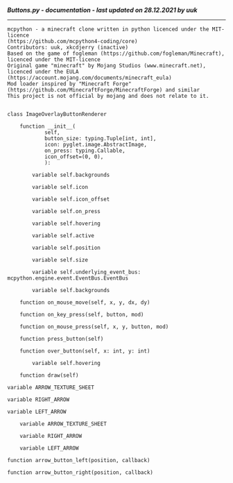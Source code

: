 ***Buttons.py - documentation - last updated on 28.12.2021 by uuk***
___

    mcpython - a minecraft clone written in python licenced under the MIT-licence 
    (https://github.com/mcpython4-coding/core)
    Contributors: uuk, xkcdjerry (inactive)
    Based on the game of fogleman (https://github.com/fogleman/Minecraft), licenced under the MIT-licence
    Original game "minecraft" by Mojang Studios (www.minecraft.net), licenced under the EULA
    (https://account.mojang.com/documents/minecraft_eula)
    Mod loader inspired by "Minecraft Forge" (https://github.com/MinecraftForge/MinecraftForge) and similar
    This project is not official by mojang and does not relate to it.


    class ImageOverlayButtonRenderer

        function __init__(
                self,
                button_size: typing.Tuple[int, int],
                icon: pyglet.image.AbstractImage,
                on_press: typing.Callable,
                icon_offset=(0, 0),
                ):

            variable self.backgrounds

            variable self.icon

            variable self.icon_offset

            variable self.on_press

            variable self.hovering

            variable self.active

            variable self.position

            variable self.size

            variable self.underlying_event_bus: mcpython.engine.event.EventBus.EventBus

            variable self.backgrounds

        function on_mouse_move(self, x, y, dx, dy)

        function on_key_press(self, button, mod)

        function on_mouse_press(self, x, y, button, mod)

        function press_button(self)

        function over_button(self, x: int, y: int)

            variable self.hovering

        function draw(self)

    variable ARROW_TEXTURE_SHEET

    variable RIGHT_ARROW

    variable LEFT_ARROW

        variable ARROW_TEXTURE_SHEET

        variable RIGHT_ARROW

        variable LEFT_ARROW

    function arrow_button_left(position, callback)

    function arrow_button_right(position, callback)
